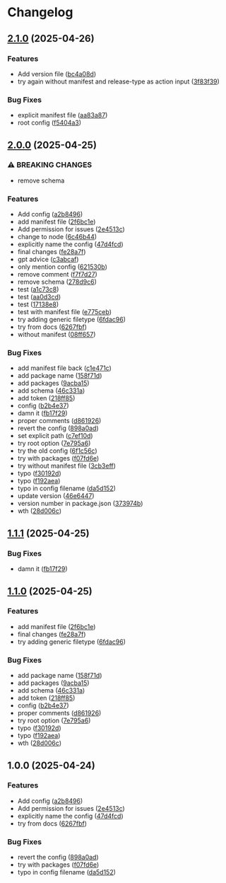 # Changelog

## [2.1.0](https://github.com/arunvisvajeetrs/gatsby_travel_euro/compare/2.0.0...v2.1.0) (2025-04-26)


### Features

* Add version file ([bc4a08d](https://github.com/arunvisvajeetrs/gatsby_travel_euro/commit/bc4a08d2c6e64b0507e36eab5b4dcf3d4dbfb7e3))
* try again without manifest and release-type as action input ([3f83f39](https://github.com/arunvisvajeetrs/gatsby_travel_euro/commit/3f83f3919f8172e67c4e839925def25748c1eb9f))


### Bug Fixes

* explicit manifest file ([aa83a87](https://github.com/arunvisvajeetrs/gatsby_travel_euro/commit/aa83a87b6abfb38a4227eed1fddbb2de7e9e2227))
* root config ([f5404a3](https://github.com/arunvisvajeetrs/gatsby_travel_euro/commit/f5404a3a8d85ea77a1e56a8ff425f4e11aa4d25c))

## [2.0.0](https://github.com/arunvisvajeetrs/gatsby_travel_euro/compare/1.1.1...2.0.0) (2025-04-25)


### ⚠ BREAKING CHANGES

* remove schema

### Features

* Add config ([a2b8496](https://github.com/arunvisvajeetrs/gatsby_travel_euro/commit/a2b84963755047c51715ff45344bed57f59223f7))
* add manifest file ([2f6bc1e](https://github.com/arunvisvajeetrs/gatsby_travel_euro/commit/2f6bc1ed12615eb9bb08a3b5a9157ad89605d0d8))
* Add permission for issues ([2e4513c](https://github.com/arunvisvajeetrs/gatsby_travel_euro/commit/2e4513c7c8a63ff1aa66ec3d55bb8ec39fe5a6d4))
* change to node ([6c46b44](https://github.com/arunvisvajeetrs/gatsby_travel_euro/commit/6c46b44b2141201f1f7830a85d2c77de303875b2))
* explicitly name the config ([47d4fcd](https://github.com/arunvisvajeetrs/gatsby_travel_euro/commit/47d4fcd4a1d155f9e7927be5ac94af96336f2a5a))
* final changes ([fe28a7f](https://github.com/arunvisvajeetrs/gatsby_travel_euro/commit/fe28a7fe8102fd999a859d495487d300faf990b5))
* gpt advice ([c3abcaf](https://github.com/arunvisvajeetrs/gatsby_travel_euro/commit/c3abcaf0751f539f13feb5717926cf9e9820f92b))
* only mention config ([621530b](https://github.com/arunvisvajeetrs/gatsby_travel_euro/commit/621530b035f578c11c5188bc1c683a4a9133d6a5))
* remove comment ([f7f7d27](https://github.com/arunvisvajeetrs/gatsby_travel_euro/commit/f7f7d27ebb8fc9682944daf12849ff1d7639c3ac))
* remove schema ([278d9c6](https://github.com/arunvisvajeetrs/gatsby_travel_euro/commit/278d9c6b293f2835e1ff3b6ef4e96e6aa39eb245))
* test ([a1c73c8](https://github.com/arunvisvajeetrs/gatsby_travel_euro/commit/a1c73c827a84034ccdf28994def81c01ab601fa4))
* test ([aa0d3cd](https://github.com/arunvisvajeetrs/gatsby_travel_euro/commit/aa0d3cd96b7d9b5abfb64bd0cea44384b2499326))
* test ([17138e8](https://github.com/arunvisvajeetrs/gatsby_travel_euro/commit/17138e8427f549715479682493026d410857e105))
* test with manifest file ([e775ceb](https://github.com/arunvisvajeetrs/gatsby_travel_euro/commit/e775ceb8c5bd64ed35a7f7916c9c2cf57bc4308b))
* try adding generic filetype ([6fdac96](https://github.com/arunvisvajeetrs/gatsby_travel_euro/commit/6fdac968095679340e0630c049886eb8a307dd2f))
* try from docs ([6267fbf](https://github.com/arunvisvajeetrs/gatsby_travel_euro/commit/6267fbfacd886668c2a597085acdc07c4e1ecbd2))
* without manifest ([08ff657](https://github.com/arunvisvajeetrs/gatsby_travel_euro/commit/08ff6571b0a4206fc12fa4dcbb4fb8d556b7bb18))


### Bug Fixes

* add manifest file back ([c1e471c](https://github.com/arunvisvajeetrs/gatsby_travel_euro/commit/c1e471caeec103441f2eca93af19df029b75b835))
* add package name ([158f71d](https://github.com/arunvisvajeetrs/gatsby_travel_euro/commit/158f71d7c26ac938afc4cb58ddfeb8a4dd945493))
* add packages ([9acba15](https://github.com/arunvisvajeetrs/gatsby_travel_euro/commit/9acba15375a2d5561ec88ef59bcf569238c2b26a))
* add schema ([46c331a](https://github.com/arunvisvajeetrs/gatsby_travel_euro/commit/46c331a5379833987f99c4bbcd6d48531eac7bbb))
* add token ([218ff85](https://github.com/arunvisvajeetrs/gatsby_travel_euro/commit/218ff85424febc3d6864be6fe2890b478a57ae25))
* config ([b2b4e37](https://github.com/arunvisvajeetrs/gatsby_travel_euro/commit/b2b4e37b0c5efa18c9686c6936edb9810b443264))
* damn it ([fb17f29](https://github.com/arunvisvajeetrs/gatsby_travel_euro/commit/fb17f2950a1f57ae235c917d6d3eae8c22996ce9))
* proper comments ([d861926](https://github.com/arunvisvajeetrs/gatsby_travel_euro/commit/d861926e4d1bfdf82cefc8499981338fbb49f76f))
* revert the config ([898a0ad](https://github.com/arunvisvajeetrs/gatsby_travel_euro/commit/898a0ad252eb710c3df4dd37d144f3bcc46448b1))
* set explicit path ([c7ef10d](https://github.com/arunvisvajeetrs/gatsby_travel_euro/commit/c7ef10d8a75e6dd38c5808a62ef83cb03b503d9f))
* try root option ([7e795a6](https://github.com/arunvisvajeetrs/gatsby_travel_euro/commit/7e795a6ac8d7866aba548852665c0338c584d5b0))
* try the old config ([6f1c56c](https://github.com/arunvisvajeetrs/gatsby_travel_euro/commit/6f1c56c7b57d4186d54f5ffd18bf62bf8708a3a3))
* try with packages ([f07fd6e](https://github.com/arunvisvajeetrs/gatsby_travel_euro/commit/f07fd6e58250bf073bfad41fea42d932b93ee3b3))
* try without manifest file ([3cb3eff](https://github.com/arunvisvajeetrs/gatsby_travel_euro/commit/3cb3eff548599d5ffb3948f86e8efa1ec66228a3))
* typo ([f30192d](https://github.com/arunvisvajeetrs/gatsby_travel_euro/commit/f30192d6df287566e63d2845a9c7c996d4f59cf7))
* typo ([f192aea](https://github.com/arunvisvajeetrs/gatsby_travel_euro/commit/f192aeafa901561b3102a12e950909c67798faa9))
* typo in config filename ([da5d152](https://github.com/arunvisvajeetrs/gatsby_travel_euro/commit/da5d152dd54f5f3c16df77fe4a6b1c4e49d26e01))
* update version ([46e6447](https://github.com/arunvisvajeetrs/gatsby_travel_euro/commit/46e64479fad62df50db118368fda3ac6627a11cd))
* version number in package.json ([373974b](https://github.com/arunvisvajeetrs/gatsby_travel_euro/commit/373974b7613a0d5f618f626e221273db0f0470ab))
* wth ([28d006c](https://github.com/arunvisvajeetrs/gatsby_travel_euro/commit/28d006c4bdd0462daa86a75f42ace0fb1ed46312))

## [1.1.1](https://github.com/arunvisvajeetrs/gatsby_travel_euro/compare/v1.1.0...1.1.1) (2025-04-25)


### Bug Fixes

* damn it ([fb17f29](https://github.com/arunvisvajeetrs/gatsby_travel_euro/commit/fb17f2950a1f57ae235c917d6d3eae8c22996ce9))

## [1.1.0](https://github.com/arunvisvajeetrs/gatsby_travel_euro/compare/v1.0.0...v1.1.0) (2025-04-25)


### Features

* add manifest file ([2f6bc1e](https://github.com/arunvisvajeetrs/gatsby_travel_euro/commit/2f6bc1ed12615eb9bb08a3b5a9157ad89605d0d8))
* final changes ([fe28a7f](https://github.com/arunvisvajeetrs/gatsby_travel_euro/commit/fe28a7fe8102fd999a859d495487d300faf990b5))
* try adding generic filetype ([6fdac96](https://github.com/arunvisvajeetrs/gatsby_travel_euro/commit/6fdac968095679340e0630c049886eb8a307dd2f))


### Bug Fixes

* add package name ([158f71d](https://github.com/arunvisvajeetrs/gatsby_travel_euro/commit/158f71d7c26ac938afc4cb58ddfeb8a4dd945493))
* add packages ([9acba15](https://github.com/arunvisvajeetrs/gatsby_travel_euro/commit/9acba15375a2d5561ec88ef59bcf569238c2b26a))
* add schema ([46c331a](https://github.com/arunvisvajeetrs/gatsby_travel_euro/commit/46c331a5379833987f99c4bbcd6d48531eac7bbb))
* add token ([218ff85](https://github.com/arunvisvajeetrs/gatsby_travel_euro/commit/218ff85424febc3d6864be6fe2890b478a57ae25))
* config ([b2b4e37](https://github.com/arunvisvajeetrs/gatsby_travel_euro/commit/b2b4e37b0c5efa18c9686c6936edb9810b443264))
* proper comments ([d861926](https://github.com/arunvisvajeetrs/gatsby_travel_euro/commit/d861926e4d1bfdf82cefc8499981338fbb49f76f))
* try root option ([7e795a6](https://github.com/arunvisvajeetrs/gatsby_travel_euro/commit/7e795a6ac8d7866aba548852665c0338c584d5b0))
* typo ([f30192d](https://github.com/arunvisvajeetrs/gatsby_travel_euro/commit/f30192d6df287566e63d2845a9c7c996d4f59cf7))
* typo ([f192aea](https://github.com/arunvisvajeetrs/gatsby_travel_euro/commit/f192aeafa901561b3102a12e950909c67798faa9))
* wth ([28d006c](https://github.com/arunvisvajeetrs/gatsby_travel_euro/commit/28d006c4bdd0462daa86a75f42ace0fb1ed46312))

## 1.0.0 (2025-04-24)


### Features

* Add config ([a2b8496](https://github.com/arunvisvajeetrs/gatsby_travel_euro/commit/a2b84963755047c51715ff45344bed57f59223f7))
* Add permission for issues ([2e4513c](https://github.com/arunvisvajeetrs/gatsby_travel_euro/commit/2e4513c7c8a63ff1aa66ec3d55bb8ec39fe5a6d4))
* explicitly name the config ([47d4fcd](https://github.com/arunvisvajeetrs/gatsby_travel_euro/commit/47d4fcd4a1d155f9e7927be5ac94af96336f2a5a))
* try from docs ([6267fbf](https://github.com/arunvisvajeetrs/gatsby_travel_euro/commit/6267fbfacd886668c2a597085acdc07c4e1ecbd2))


### Bug Fixes

* revert the config ([898a0ad](https://github.com/arunvisvajeetrs/gatsby_travel_euro/commit/898a0ad252eb710c3df4dd37d144f3bcc46448b1))
* try with packages ([f07fd6e](https://github.com/arunvisvajeetrs/gatsby_travel_euro/commit/f07fd6e58250bf073bfad41fea42d932b93ee3b3))
* typo in config filename ([da5d152](https://github.com/arunvisvajeetrs/gatsby_travel_euro/commit/da5d152dd54f5f3c16df77fe4a6b1c4e49d26e01))
